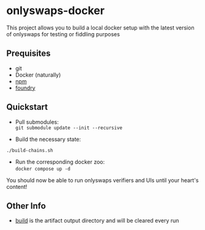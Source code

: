 # onlyswaps-docker

This project allows you to build a local docker setup with the latest version of onlyswaps for testing or fiddling purposes

## Prequisites
- git
- Docker (naturally)
- [npm](https://www.youtube.com/watch?v=E4WlUXrJgy4)
- [foundry](https://getfoundry.sh)

## Quickstart
- Pull submodules:  
`git submodule update --init --recursive`

- Build the necessary state:  

`./build-chains.sh`

- Run the corresponding docker zoo:  
`docker compose up -d`

You should now be able to run onlyswaps verifiers and UIs until your heart's content!

## Other Info
- [build](./build) is the artifact output directory and will be cleared every run
